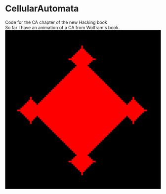 # CellularAutomata
Code for the CA chapter of the new Hacking book <br>
So far I have an animation of a CA from Wolfram's book. <br>
<img src='wolframCAdark.gif'>
